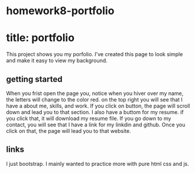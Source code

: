 # homework8-portfolio

# title: portfolio

This project shows you my porfolio. I've created this page to look simple and make it easy to view my background. 

## getting started
When you frist open the page you, notice when you hiver over my name, the letters will change to the color red. on the top right you will see that I have a about me, skills, and work. If you click on button, the page will scroll down and lead you to that section. I also have a buttom for my resume. if you click that, it will download my resume file. If you go down to my contact, you will see that I have a link for my linkdin and github. Once you click on that, the page will lead you to that website.

## links
I just bootstrap. I mainly wanted to practice more with pure html css and js. 

